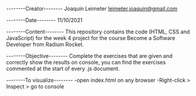 --------Creator--------
Joaquin Leimeter
leimeter.joaquin@gmail.com

--------Date--------
11/10/2021

--------Content--------
This repository contains the code (HTML, CSS and JavaScript) for the week 4 project for the course Become a Software Developer from Radium Rocket.

--------Objective--------
Complete the exercises that are given and correctly show the results on console,
you can find the exercises commented at the start of every .js document.

--------To visualize--------
-open index.html on any browser
-Right-click > Inspect > go to console


